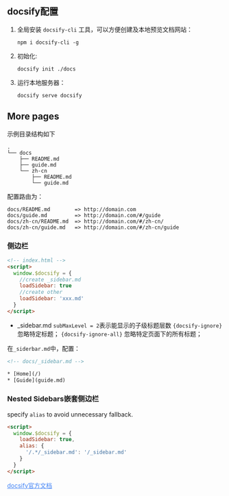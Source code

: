 ## docsify配置

1. 全局安装 `docsify-cli` 工具，可以方便创建及本地预览文档网站： 

   `npm i docsify-cli -g`

2. 初始化: 

   `docsify init ./docs`

3. 运行本地服务器：

   `docsify serve docsify`

## More pages

示例目录结构如下

```
.
└── docs
    ├── README.md
    ├── guide.md
    └── zh-cn
        ├── README.md
        └── guide.md
```

配置路由为：

```
docs/README.md        => http://domain.com
docs/guide.md         => http://domain.com/#/guide
docs/zh-cn/README.md  => http://domain.com/#/zh-cn/
docs/zh-cn/guide.md   => http://domain.com/#/zh-cn/guide
```

### 侧边栏

```html
<!-- index.html -->
<script>
  window.$docsify = {
    //create _sidebar.md
    loadSidebar: true
    //create other
    loadSidebar: 'xxx.md'
  }
</script>
```

- _sidebar.md
`subMaxLevel = 2`表示能显示的子级标题层数
`{docsify-ignore}` 忽略特定标题；
`{docsify-ignore-all}` 忽略特定页面下的所有标题；

在`_siderbar.md`中，配置：

```html
<!-- docs/_sidebar.md -->

* [Home](/)
* [Guide](guide.md)
```

### Nested Sidebars嵌套侧边栏

specify `alias` to avoid unnecessary fallback.

```html
<script>
  window.$docsify = {
    loadSidebar: true,
    alias: {
      '/.*/_sidebar.md': '/_sidebar.md'
    }
  }
</script>
```
<a href="https://docsify.js.org/#/" style="color: #4384f6">docsify官方文档</a>





